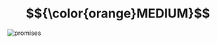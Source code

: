 # $${\color{orange}MEDIUM}$$
![promises](https://user-images.githubusercontent.com/65892342/235105004-a94c8fc7-aa3c-4d28-87dc-76facce84758.svg)
